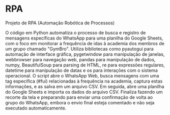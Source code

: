 # RPA
Projeto de RPA (Automação Robótica de Processos)

O código em Python automatiza o processo de busca e registro de mensagens específicas do WhatsApp para uma planilha do Google Sheets, com o foco em monitorar a frequência de idas à academia dos membros de um grupo chamado "GymBro". Utiliza bibliotecas como pyautogui para automação de interface gráfica, pygetwindow para manipulação de janelas, webbrowser para navegação web, pandas para manipulação de dados, numpy, BeautifulSoup para parsing de HTML, re para expressões regulares, datetime para manipulação de datas e os para interações com o sistema operacional. O script abre o WhatsApp Web, busca mensagens com uma tag específica (#fui) relacionadas à frequência na academia, captura estas informações, e as salva em um arquivo CSV. Em seguida, abre uma planilha do Google Sheets e importa os dados do arquivo CSV. Finaliza fazendo um recorte da tela e preparando para enviar uma confirmação de volta ao grupo do WhatsApp, embora o envio final esteja comentado e não seja executado automaticamente.
